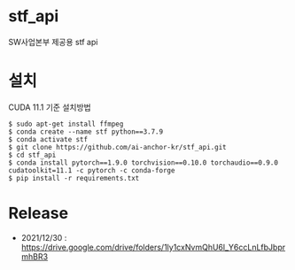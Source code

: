 # stf_api
SW사업본부 제공용 stf api


# 설치
CUDA 11.1 기준  설치방법

```
$ sudo apt-get install ffmpeg
$ conda create --name stf python==3.7.9
$ conda activate stf
$ git clone https://github.com/ai-anchor-kr/stf_api.git
$ cd stf_api
$ conda install pytorch==1.9.0 torchvision==0.10.0 torchaudio==0.9.0 cudatoolkit=11.1 -c pytorch -c conda-forge
$ pip install -r requirements.txt

```

# Release
* 2021/12/30 : https://drive.google.com/drive/folders/1ly1cxNvmQhU6l_Y6ccLnLfbJbprmhBR3
